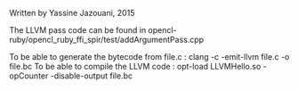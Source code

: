 Written by Yassine Jazouani, 2015

The LLVM pass code can be found in opencl-ruby/opencl_ruby_ffi_spir/test/addArgumentPass.cpp

To be able to generate the bytecode from file.c  : clang -c -emit-llvm file.c -o file.bc
To be able to compile the LLVM code              : opt-load LLVMHello.so -opCounter -disable-output file.bc
